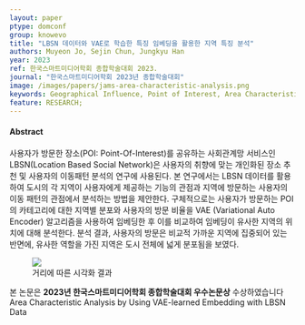 ```yaml
---
layout: paper
ptype: domconf
group: knowevo
title: "LBSN 데이터와 VAE로 학습한 특징 임베딩을 활용한 지역 특징 분석"
authors: Muyeon Jo, Sejin Chun, Jungkyu Han
year: 2023
ref: 한국스마트미디어학회 종합학술대회 2023.
journal: "한국스마트미디어학회 2023년 종합학술대회"
image: /images/papers/jams-area-characteristic-analysis.png
keywords: Geographical Influence, Point of Interest, Area Characteristics, Location-based Social Network
feature: RESEARCH;
---
```


<h4><span class="badge badge-info">Abstract</span></h4>
사용자가 방문한 장소(POI: Point-Of-Interest)를 공유하는 사회관계망 서비스인 LBSN(Location Based Social Network)은 사용자의 취향에 맞는 개인화된 장소 추천 및 사용자의 이동패턴 분석의 연구에 사용된다. 본 연구에서는 LBSN 데이터를 활용하여 도시의 각 지역이 사용자에게 제공하는 기능의 관점과 지역에 방문하는 사용자의 이동 패턴의 관점에서 분석하는 방법을 제안한다. 구체적으로는 사용자가 방문하는 POI의 카테고리에 대한 지역별 분포와 사용자의 방문 비율을 VAE (Variational Auto Encoder) 알고리즘을 사용하여 임베딩한 후 이를 비교하여 임베딩이 유사한 지역의 위치에 대해 분석한다. 분석 결과, 사용자의 방문은 비교적 가까운 지역에 집중되어 있는 반면에, 유사한 역할을 가진 지역은 도시 전체에 넓게 분포됨을 보였다.

<figure>
    <img class="pull-left pad-right media-object d-none d-sm-block" src="{{ page.image }}">
    <figcaption>거리에 따른 시각화 결과</figcaption>
</figure>

<div class="alert alert-primary" role="alert">
    본 논문은 <strong>2023년 한국스마트미디어학회 종합학술대회 우수논문상</strong> 수상하였습니다
</div>

<div class="alert alert-warning" role="alert">
   Area Characteristic Analysis by Using VAE-learned Embedding with LBSN Data
</div>